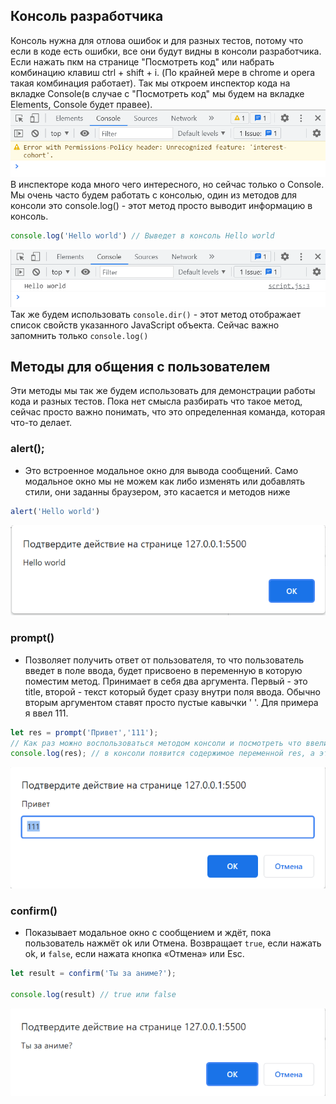 ## Консоль разработчика ##

Консоль нужна для отлова ошибок и для разных тестов, потому что если в коде есть ошибки, все они будут видны в консоли разработчика.
Если нажать пкм на странице "Посмотреть код" или набрать комбинацию клавиш ctrl + shift + i. (По крайней мере в chrome и opera такая комбинация работает).
Так мы откроем инспектор кода на вкладке Console(в случае с "Посмотреть код" мы будем на вкладке Elements, Console будет правее).<br>
![alt text](https://github.com/Aquariids/Js-Ts-React-etc../blob/main/JavaScript/img/console.png)<br>
В инспекторе кода много чего интересного, но сейчас только о Console.
Мы очень часто будем работать с консолью, один из методов для консоли это console.log() - этот метод просто выводит информацию в консоль.

```javaScript
console.log('Hello world') // Выведет в консоль Hello world
```
![console.log](https://github.com/Aquariids/Js-Ts-React-etc../blob/main/JavaScript/img/hello.png)<br>
Так же будем использовать `console.dir()` - этот метод отображает список свойств указанного JavaScript объекта. Сейчас важно запомнить только `console.log()`

## Методы для общения с пользователем ##
Эти методы мы так же будем использовать для демонстрации работы кода и разных тестов. Пока нет смысла разбирать что такое метод, сейчас просто важно понимать, что это определенная команда, которая что-то делает.
### alert(); ###
 - Это встроенное модальное окно для вывода сообщений. Само модальное окно мы не можем как либо изменять или добавлять стили, они заданны браузером, это касается и методов ниже
```javaScript
alert('Hello world')
```
![alert](https://github.com/Aquariids/Js-Ts-React-etc../blob/main/JavaScript/img/alert.png)<br>
### prompt() ###
- Позволяет получить ответ от пользователя, то что пользователь введет в поле ввода, будет присвоено в переменную в которую поместим метод. Принимает в себя два аргумента. Первый - это title, второй - текст который будет сразу внутри поля ввода. Обычно вторым аргументом ставят просто пустые кавычки ' '.  Для примера я ввел 111.
```javaScript
let res = prompt('Привет','111');
// Как раз можно воспользоваться методом консоли и посмотреть что ввели.
console.log(res); // в консоли появится содержимое переменной res, а это будет то, что мы введем в поле.
```
![prompt](https://github.com/Aquariids/Js-Ts-React-etc../blob/main/JavaScript/img/prompt.png)<br>
### confirm() ###
-  Показывает модальное окно с сообщением и ждёт, пока пользователь нажмёт ok или Отмена. Возвращает `true`, если нажать ok, и `false`, если нажата кнопка «Отмена» или Esc.
```javaScript
let result = confirm('Ты за аниме?');

console.log(result) // true или false
```
![confirm](https://github.com/Aquariids/Js-Ts-React-etc../blob/main/JavaScript/img/confirm.png)<br>
